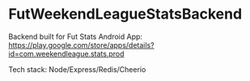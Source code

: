 # FutWeekendLeagueStatsBackend

Backend built for Fut Stats Android App: https://play.google.com/store/apps/details?id=com.weekendleague.stats.prod

Tech stack: Node/Express/Redis/Cheerio
